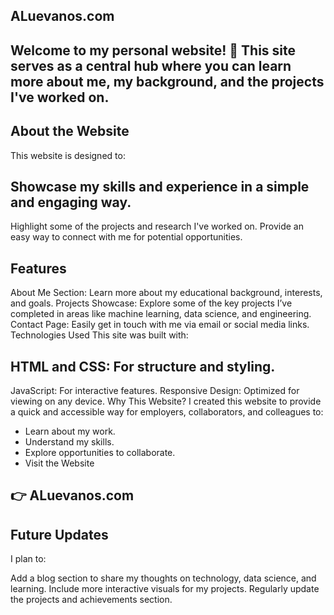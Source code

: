## ALuevanos.com
## Welcome to my personal website! 🎉 This site serves as a central hub where you can learn more about me, my background, and the projects I've worked on.

## About the Website
This website is designed to:

## Showcase my skills and experience in a simple and engaging way.
Highlight some of the projects and research I've worked on.
Provide an easy way to connect with me for potential opportunities.
## Features
About Me Section: Learn more about my educational background, interests, and goals.
Projects Showcase: Explore some of the key projects I’ve completed in areas like machine learning, data science, and engineering.
Contact Page: Easily get in touch with me via email or social media links.
Technologies Used
This site was built with:

## HTML and CSS: For structure and styling.
JavaScript: For interactive features.
Responsive Design: Optimized for viewing on any device.
Why This Website?
I created this website to provide a quick and accessible way for employers, collaborators, and colleagues to:

 * Learn about my work.
* Understand my skills.
* Explore opportunities to collaborate.
* Visit the Website
## 👉 ALuevanos.com

## Future Updates
I plan to:

Add a blog section to share my thoughts on technology, data science, and learning.
Include more interactive visuals for my projects.
Regularly update the projects and achievements section.

